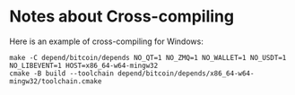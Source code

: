 # Notes about Cross-compiling

Here is an example of cross-compiling for Windows:

```
make -C depend/bitcoin/depends NO_QT=1 NO_ZMQ=1 NO_WALLET=1 NO_USDT=1 NO_LIBEVENT=1 HOST=x86_64-w64-mingw32
cmake -B build --toolchain depend/bitcoin/depends/x86_64-w64-mingw32/toolchain.cmake
```
